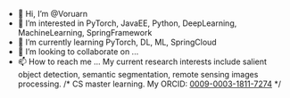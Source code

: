- 👋 Hi, I’m @Voruarn
- 👀 I’m interested in PyTorch, JavaEE, Python, DeepLearning, MachineLearning, SpringFramework
- 🌱 I’m currently learning PyTorch, DL, ML, SpringCloud
- 💞️ I’m looking to collaborate on ...
- 📫 How to reach me ...
My current research interests include salient object detection, semantic segmentation, remote sensing images processing.
/*
  CS master learning.
  My ORCID: [0009-0003-1811-7274](https://orcid.org/0009-0003-1811-7274)
*/

<!---
Voruarn/Voruarn is a ✨ special ✨ repository because its `README.md` (this file) appears on your GitHub profile.
You can click the Preview link to take a look at your changes.
--->
